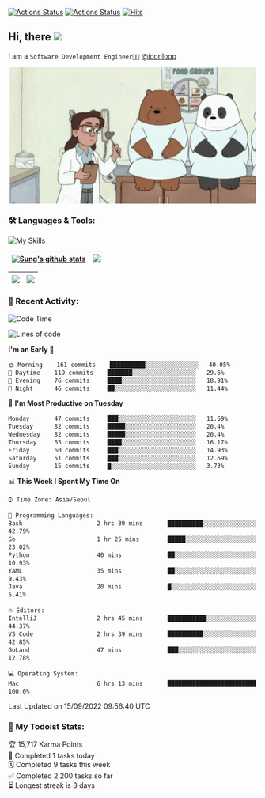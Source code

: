 
[![Actions Status](https://github.com/ddok2/ddok2/workflows/Todoist%20Readme/badge.svg)](https://github.com/ddok2/ddok2/actions)
[![Actions Status](https://github.com/ddok2/ddok2/workflows/wakatime-stats/badge.svg)](https://github.com/ddok2/ddok2/actions)
[![Hits](https://hits.seeyoufarm.com/api/count/incr/badge.svg?url=https%3A%2F%2Fgithub.com%2Fddok2&count_bg=%23FF9595&title_bg=%23555555&icon=github.svg&icon_color=%23FFFFFF&title=hits&edge_flat=false)](https://hits.seeyoufarm.com)

<!-- ![visitors](https://visitor-badge.laobi.icu/badge?page_id=ddok2.ddok2) -->
## Hi, there <img src="https://raw.githubusercontent.com/MartinHeinz/MartinHeinz/master/wave.gif" width="3%">

I am a `Software Development Engineer🧑‍💻` [@iconloop](https://github.com/iconloop)


<p align="center">
    <img align="center" alt="GIF" src="img/debugging.gif" />
</p>


### 🛠 Languages & Tools:

[![My Skills](https://skillicons.dev/icons?i=go,js,ts,py,express,react,svelte,jquery,pug,mongodb,mysql,redis,aws,docker,kubernetes)](https://skillicons.dev)


| <a href="https://github.com/ddok2"><img align="center" src="https://github-readme-stats.vercel.app/api?username=ddok2&show_icons=true&include_all_commits=true&count_private=true&theme=buefy&hide_border=true" alt="Sung's github stats" /></a> | <a href="https://github.com/ddok2"><img src="http://github-readme-streak-stats.herokuapp.com?user=ddok2&hide_border=true" /></a> |
| ------------- |------------- |


| <a href="https://github.com/ddok2"><img align="center" src="https://github-readme-stats.vercel.app/api/top-langs/?username=ddok2&theme=buefy&hide=html,css&hide_border=true" /></a> | <a href="https://github.com/ddok2"><img align="center" src="https://activity-graph.herokuapp.com/graph?username=ddok2&theme=github&hide_border=true" height="250" /></a> |
| ------------- |--------------------------------------------------------------------------------------------------------------------------------------------------------------------------|


<!-- <details open>
    <summary>📈 My GitHub Stats</summary>
    <p align="center">
        <a href="https://github.com/ddok2">
            <img align="center" src="https://github-readme-stats.vercel.app/api?username=ddok2&show_icons=true&include_all_commits=true&count_private=true&theme=buefy&hide_border=true" alt="Sung's github stats" />
        </a>
    </p>
</details>
<details>
    <summary>💬 Top Languages</summary>
    <p align="center"> 
        <a href="https://github.com/ddok2">
            <img align="center" src="https://github-readme-stats.vercel.app/api/top-langs/?username=ddok2&layout=compact&theme=buefy&hide=html,css&hide_border=true" />
        </a>
    </p>
</details> -->


### 🌈 Recent Activity:
<!--START_SECTION:waka-->
![Code Time](http://img.shields.io/badge/Code%20Time-1%2C772%20hrs%2021%20mins-blue)

![Lines of code](https://img.shields.io/badge/From%20Hello%20World%20I%27ve%20Written-285%20Thousand%20lines%20of%20code-blue)

**I'm an Early 🐤** 

```text
🌞 Morning    161 commits    ██████████░░░░░░░░░░░░░░░   40.05% 
🌆 Daytime    119 commits    ███████░░░░░░░░░░░░░░░░░░   29.6% 
🌃 Evening    76 commits     ████░░░░░░░░░░░░░░░░░░░░░   18.91% 
🌙 Night      46 commits     ██░░░░░░░░░░░░░░░░░░░░░░░   11.44%

```
📅 **I'm Most Productive on Tuesday** 

```text
Monday       47 commits     ███░░░░░░░░░░░░░░░░░░░░░░   11.69% 
Tuesday      82 commits     █████░░░░░░░░░░░░░░░░░░░░   20.4% 
Wednesday    82 commits     █████░░░░░░░░░░░░░░░░░░░░   20.4% 
Thursday     65 commits     ████░░░░░░░░░░░░░░░░░░░░░   16.17% 
Friday       60 commits     ███░░░░░░░░░░░░░░░░░░░░░░   14.93% 
Saturday     51 commits     ███░░░░░░░░░░░░░░░░░░░░░░   12.69% 
Sunday       15 commits     █░░░░░░░░░░░░░░░░░░░░░░░░   3.73%

```


📊 **This Week I Spent My Time On** 

```text
⌚︎ Time Zone: Asia/Seoul

💬 Programming Languages: 
Bash                     2 hrs 39 mins       ██████████░░░░░░░░░░░░░░░   42.79% 
Go                       1 hr 25 mins        █████░░░░░░░░░░░░░░░░░░░░   23.02% 
Python                   40 mins             ██░░░░░░░░░░░░░░░░░░░░░░░   10.93% 
YAML                     35 mins             ██░░░░░░░░░░░░░░░░░░░░░░░   9.43% 
Java                     20 mins             █░░░░░░░░░░░░░░░░░░░░░░░░   5.41%

🔥 Editors: 
IntelliJ                 2 hrs 45 mins       ███████████░░░░░░░░░░░░░░   44.37% 
VS Code                  2 hrs 39 mins       ██████████░░░░░░░░░░░░░░░   42.85% 
GoLand                   47 mins             ███░░░░░░░░░░░░░░░░░░░░░░   12.78%

💻 Operating System: 
Mac                      6 hrs 13 mins       █████████████████████████   100.0%

```


 Last Updated on 15/09/2022 09:56:40 UTC
<!--END_SECTION:waka-->

### 🚧 My Todoist Stats:
<!-- TODO-IST:START -->
🏆  15,717 Karma Points           
🌸  Completed 1 tasks today           
🗓  Completed 9 tasks this week           
✅  Completed 2,200 tasks so far           
⏳  Longest streak is 3 days
<!-- TODO-IST:END -->


